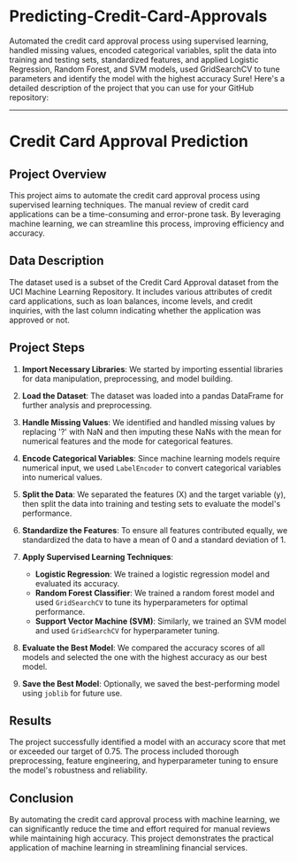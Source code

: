 # Predicting-Credit-Card-Approvals
Automated the credit card approval process using supervised learning, handled missing values, encoded categorical variables, split the data into training and testing sets, standardized features, and applied Logistic Regression, Random Forest, and SVM models, used GridSearchCV to tune parameters and identify the model with the highest accuracy
Sure! Here's a detailed description of the project that you can use for your GitHub repository:

---

# Credit Card Approval Prediction

## Project Overview

This project aims to automate the credit card approval process using supervised learning techniques. The manual review of credit card applications can be a time-consuming and error-prone task. By leveraging machine learning, we can streamline this process, improving efficiency and accuracy.

## Data Description

The dataset used is a subset of the Credit Card Approval dataset from the UCI Machine Learning Repository. It includes various attributes of credit card applications, such as loan balances, income levels, and credit inquiries, with the last column indicating whether the application was approved or not.

## Project Steps

1. **Import Necessary Libraries**: We started by importing essential libraries for data manipulation, preprocessing, and model building.

2. **Load the Dataset**: The dataset was loaded into a pandas DataFrame for further analysis and preprocessing.

3. **Handle Missing Values**: We identified and handled missing values by replacing '?' with NaN and then imputing these NaNs with the mean for numerical features and the mode for categorical features.

4. **Encode Categorical Variables**: Since machine learning models require numerical input, we used `LabelEncoder` to convert categorical variables into numerical values.

5. **Split the Data**: We separated the features (X) and the target variable (y), then split the data into training and testing sets to evaluate the model's performance.

6. **Standardize the Features**: To ensure all features contributed equally, we standardized the data to have a mean of 0 and a standard deviation of 1.

7. **Apply Supervised Learning Techniques**:
   - **Logistic Regression**: We trained a logistic regression model and evaluated its accuracy.
   - **Random Forest Classifier**: We trained a random forest model and used `GridSearchCV` to tune its hyperparameters for optimal performance.
   - **Support Vector Machine (SVM)**: Similarly, we trained an SVM model and used `GridSearchCV` for hyperparameter tuning.

8. **Evaluate the Best Model**: We compared the accuracy scores of all models and selected the one with the highest accuracy as our best model.

9. **Save the Best Model**: Optionally, we saved the best-performing model using `joblib` for future use.

## Results

The project successfully identified a model with an accuracy score that met or exceeded our target of 0.75. The process included thorough preprocessing, feature engineering, and hyperparameter tuning to ensure the model's robustness and reliability.

## Conclusion

By automating the credit card approval process with machine learning, we can significantly reduce the time and effort required for manual reviews while maintaining high accuracy. This project demonstrates the practical application of machine learning in streamlining financial services.

